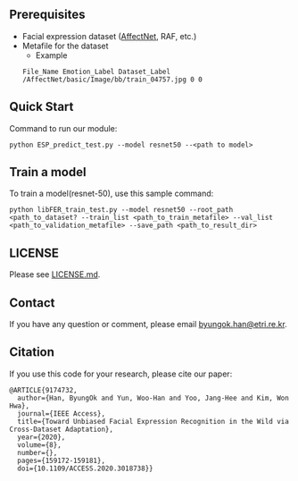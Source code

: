 ## **Prerequisites**
- Facial expression dataset ([AffectNet](http://mohammadmahoor.com/affectnet/), RAF, etc.)
- Metafile for the dataset
  - Example
  ```
  File_Name Emotion_Label Dataset_Label
  /AffectNet/basic/Image/bb/train_04757.jpg 0 0
  ```

## **Quick Start**
Command to run our module:
```
python ESP_predict_test.py --model resnet50 --<path to model>
```

## **Train a model**
To train a model(resnet-50), use this sample command:
```
python libFER_train_test.py --model resnet50 --root_path <path_to_dataset? --train_list <path_to_train_metafile> --val_list <path_to_validation_metafile> --save_path <path_to_result_dir> 
```

## **LICENSE**
Please see [LICENSE.md](../LICENSE.md).

## Contact
If you have any question or comment, please email <byungok.han@etri.re.kr>.

## Citation
If you use this code for your research, please cite our paper:

```
@ARTICLE{9174732,
  author={Han, ByungOk and Yun, Woo-Han and Yoo, Jang-Hee and Kim, Won Hwa},
  journal={IEEE Access}, 
  title={Toward Unbiased Facial Expression Recognition in the Wild via Cross-Dataset Adaptation}, 
  year={2020},
  volume={8},
  number={},
  pages={159172-159181},
  doi={10.1109/ACCESS.2020.3018738}}
```

